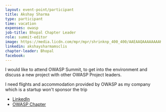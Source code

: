 ```yaml
---
layout: event-point/participant
title: Akshay Sharma
type: participant
time: vacation
expenses: owasp
job-title: Bhopal Chapter Leader
role: summit-editor
image: https://media.licdn.com/mpr/mpr/shrinknp_400_400/AAEAAQAAAAAAAAKbAAAAJDczMTY4YmJmLWJjMGItNDFmZS05OTIzLTBiZmEwYmYwNTMwMA.jpg
linkedin: akshaysharmamsclis
chapter-leader: Bhopal
facebook: 
---
```


I would like to attend OWASP Summit, to get into the environment and discuss a new project with other OWASP Project leaders.

I need flights and accommodation provided by OWASP as my company which is a startup won't sponsor the trip

* [LinkedIn](in.linkedin.com/in/akshaysharmamsclis)
* [OWASP Chapter](https://www.owasp.org/index.php/Bhopal)
